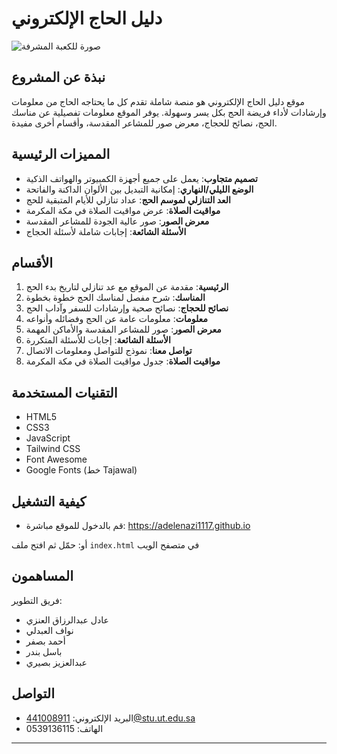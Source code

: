 # دليل الحاج الإلكتروني
![صورة للكعبة المشرفة](https://github.com/user-attachments/assets/a5e60aef-161d-4d29-8c38-266b7113d4fe)


## نبذة عن المشروع

موقع دليل الحاج الإلكتروني هو منصة شاملة تقدم كل ما يحتاجه الحاج من معلومات وإرشادات لأداء فريضة الحج بكل يسر وسهولة. يوفر الموقع معلومات تفصيلية عن مناسك الحج، نصائح للحجاج، معرض صور للمشاعر المقدسة، وأقسام أخرى مفيدة.

## المميزات الرئيسية

- **تصميم متجاوب**: يعمل على جميع أجهزة الكمبيوتر والهواتف الذكية
- **الوضع الليلي/النهاري**: إمكانية التبديل بين الألوان الداكنة والفاتحة
- **العد التنازلي لموسم الحج**: عداد تنازلي للأيام المتبقية للحج
- **مواقيت الصلاة**: عرض مواقيت الصلاة في مكة المكرمة
- **معرض الصور**: صور عالية الجودة للمشاعر المقدسة
- **الأسئلة الشائعة**: إجابات شاملة لأسئلة الحجاج

## الأقسام

1. **الرئيسية**: مقدمة عن الموقع مع عد تنازلي لتاريخ بدء الحج
2. **المناسك**: شرح مفصل لمناسك الحج خطوة بخطوة
3. **نصائح للحجاج**: نصائح صحية وإرشادات للسفر وآداب الحج
4. **معلومات**: معلومات عامة عن الحج وفضائله وأنواعه
5. **معرض الصور**: صور للمشاعر المقدسة والأماكن المهمة
6. **الأسئلة الشائعة**: إجابات للأسئلة المتكررة
7. **تواصل معنا**: نموذج للتواصل ومعلومات الاتصال
8. **مواقيت الصلاة**: جدول مواقيت الصلاة في مكة المكرمة

## التقنيات المستخدمة

- HTML5
- CSS3
- JavaScript
- Tailwind CSS
- Font Awesome
- Google Fonts (خط Tajawal)

## كيفية التشغيل

- قم بالدخول للموقع مباشرة: https://adelenazi1117.github.io

أو: حمّل ثم افتح ملف `index.html` في متصفح الويب

## المساهمون

فريق التطوير:
- عادل عبدالرزاق العنزي
- نواف العبدلي
- أحمد بصفر
- باسل بندر
- عبدالعزيز بصيري

## التواصل

- البريد الإلكتروني: 441008911@stu.ut.edu.sa
- الهاتف: 0539136115

---

